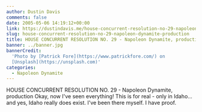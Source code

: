 ```yaml
---
author: Dustin Davis
comments: false
date: 2005-05-06 14:19:12+00:00
link: https://dustindavis.me/house-concurrent-resolution-no-29-napoleon-dynamite-production/
slug: house-concurrent-resolution-no-29-napoleon-dynamite-production
title: HOUSE CONCURRENT RESOLUTION NO. 29 - Napoleon Dynamite, production
banner: ../banner.jpg
bannerCredit:
  'Photo by [Patrick Fore](https://www.patrickfore.com/) on
  [Unsplash](https://unsplash.com)'
categories:
  - Napoleon Dynamite
---
```


HOUSE CONCURRENT RESOLUTION NO. 29 - Napoleon Dynamite, production Okay, now
I've seen everything! This is for real - only in Idaho... and yes, Idaho really
does exist. I've been there myself. I have proof.
